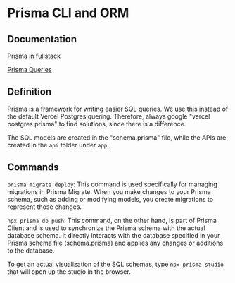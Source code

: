 # Prisma CLI and ORM

## Documentation

[Prisma in fullstack](https://www.prisma.io/docs/orm/overview/prisma-in-your-stack/fullstack)

[Prisma Queries](https://www.prisma.io/docs/orm/prisma-client/queries)

## Definition

Prisma is a framework for writing easier SQL queries. We use this instead of the default Vercel Postgres quering. Therefore, always google "vercel postgres prisma" to find solutions, since there is a difference.

The SQL models are created in the "schema.prisma" file, while the APIs are created in the `api` folder under `app`.

## Commands

`prisma migrate deploy`: This command is used specifically for managing migrations in Prisma Migrate. When you make changes to your Prisma schema, such as adding or modifying models, you create migrations to represent those changes.

`npx prisma db push`: This command, on the other hand, is part of Prisma Client and is used to synchronize the Prisma schema with the actual database schema. It directly interacts with the database specified in your Prisma schema file (schema.prisma) and applies any changes or additions to the database.

To get an actual visualization of the SQL schemas, type `npx prisma studio` that will open up the studio in the browser.
